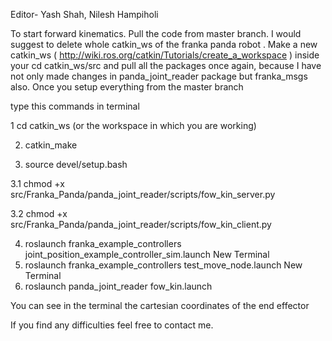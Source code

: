 Editor- Yash Shah, Nilesh Hampiholi

To start forward kinematics. Pull the code from master branch. I would suggest to delete whole catkin_ws of the franka panda robot . Make a new catkin_ws ( http://wiki.ros.org/catkin/Tutorials/create_a_workspace ) inside your cd catkin_ws/src and pull all the packages once again, because I have not only made changes in panda_joint_reader 
package but franka_msgs also. Once you setup everything from the master branch

type this commands in terminal

1 cd catkin_ws (or the workspace in which you are working)

2. catkin_make

3. source devel/setup.bash

3.1 chmod +x src/Franka_Panda/panda_joint_reader/scripts/fow_kin_server.py

3.2 chmod +x src/Franka_Panda/panda_joint_reader/scripts/fow_kin_client.py

4. roslaunch franka_example_controllers joint_position_example_controller_sim.launch
    New Terminal
5. roslaunch franka_example_controllers test_move_node.launch
    New Terminal
6. roslaunch panda_joint_reader fow_kin.launch

You can see in the terminal the cartesian coordinates of the end effector

If you find any difficulties feel free to contact me.
